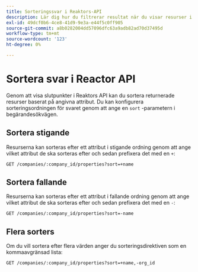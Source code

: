 ```yaml
---
title: Sorteringssvar i Reaktors-API
description: Lär dig hur du filtrerar resultat när du visar resurser i Reactor API.
exl-id: 49dcf0b6-4ce8-41d9-9e3a-e44f5c0ff905
source-git-commit: a8b0282004dd57096dfc63a9adb82ad70d37495d
workflow-type: tm+mt
source-wordcount: '123'
ht-degree: 0%

---
```


# Sortera svar i Reactor API

Genom att visa slutpunkter i Reaktors API kan du sortera returnerade resurser baserat på angivna attribut. Du kan konfigurera sorteringsordningen för svaret genom att ange en `sort` -parametern i begärandesökvägen.

## Sortera stigande

Resurserna kan sorteras efter ett attribut i stigande ordning genom att ange vilket attribut de ska sorteras efter och sedan prefixera det med en `+`:

`GET /companies/:company_id/properties?sort=+name`

## Sortera fallande

Resurserna kan sorteras efter ett attribut i fallande ordning genom att ange vilket attribut de ska sorteras efter och sedan prefixera det med en `-`:

`GET /companies/:company_id/properties?sort=-name`

## Flera sorters

Om du vill sortera efter flera värden anger du sorteringsdirektiven som en kommaavgränsad lista:

`GET /companies/:company_id/properties?sort=+name,-org_id`
